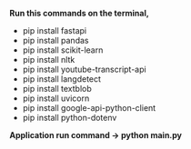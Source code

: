 **Run this commands on the terminal,**
  - pip install fastapi
  - pip install pandas
  - pip install scikit-learn
  - pip install nltk
  - pip install youtube-transcript-api
  - pip install langdetect 
  - pip install textblob
  - pip install uvicorn
  - pip install google-api-python-client
  - pip install python-dotenv 

**Application run command -> python main.py**


